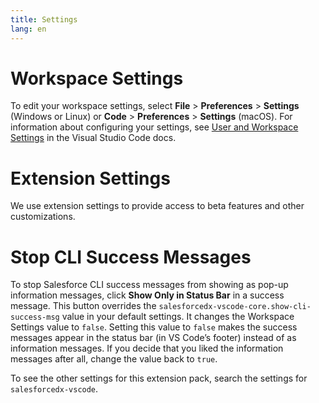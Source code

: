 ```yaml
---
title: Settings
lang: en
---
```


# Workspace Settings
To edit your workspace settings, select **File** > **Preferences** > **Settings** (Windows or Linux) or **Code** > **Preferences** > **Settings** (macOS). For information about configuring your settings, see [User and Workspace Settings](https://code.visualstudio.com/docs/getstarted/settings) in the Visual Studio Code docs.

# Extension Settings
We use extension settings to provide access to beta features and other customizations.

# Stop CLI Success Messages
To stop Salesforce CLI success messages from showing as pop-up information messages, click **Show Only in Status Bar** in a success message. This button overrides the `salesforcedx-vscode-core.show-cli-success-msg` value in your default settings. It changes the Workspace Settings value to `false`. Setting this value to `false` makes the success messages appear in the status bar (in VS Code’s footer) instead of as information messages. If you decide that you liked the information messages after all, change the value back to `true`.

To see the other settings for this extension pack, search the settings for `salesforcedx-vscode`.
